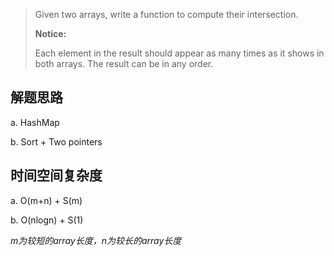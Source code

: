 > Given two arrays, write a function to compute their intersection.
>
> **Notice:** 
>
> Each element in the result should appear as many times as it shows in both arrays.
> The result can be in any order.

## 解题思路

a. HashMap 

b. Sort + Two pointers

## 时间空间复杂度

a. O(m+n) + S(m) 

b. O(nlogn) + S(1)

*m为较短的array长度，n为较长的array长度*

